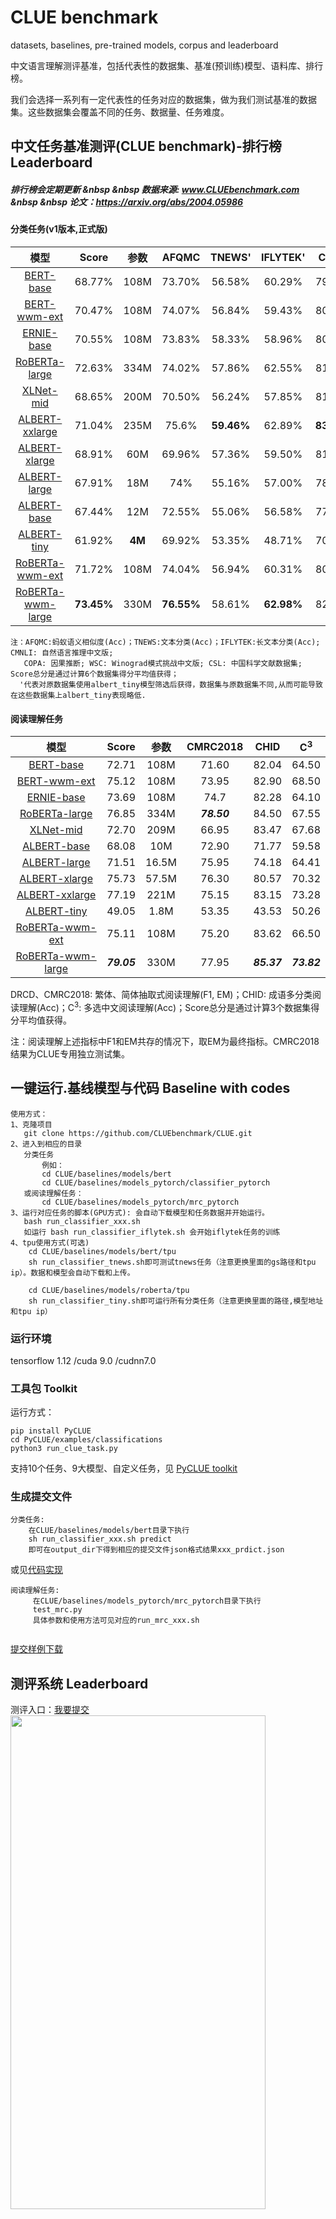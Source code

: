 # CLUE benchmark 
datasets, baselines, pre-trained models, corpus and leaderboard

中文语言理解测评基准，包括代表性的数据集、基准(预训练)模型、语料库、排行榜。  

我们会选择一系列有一定代表性的任务对应的数据集，做为我们测试基准的数据集。这些数据集会覆盖不同的任务、数据量、任务难度。

中文任务基准测评(CLUE benchmark)-排行榜 Leaderboard
---------------------------------------------------------------------
#####  排行榜会定期更新        &nbsp &nbsp  数据来源: www.CLUEbenchmark.com    &nbsp &nbsp     论文：https://arxiv.org/abs/2004.05986

#### 分类任务(v1版本,正式版)

| 模型   | Score  | 参数    | AFQMC  | TNEWS'  | IFLYTEK'   | CMNLI   | WSC | CSL  |
| :----:| :----: | :----: | :----: |:----: |:----: |:----: |:----: |:----: |
| <a href="https://github.com/google-research/bert">BERT-base</a>        | 68.77% | 108M |  73.70% | 56.58%  | 60.29% | 79.69% |  62.0% | 80.36% |
| <a href="https://github.com/ymcui/Chinese-BERT-wwm">BERT-wwm-ext</a>      | 70.47% | 108M  | 74.07% | 56.84%  | 59.43% | 80.42% | 61.1%  | 80.63% |
| <a href="https://github.com/PaddlePaddle/ERNIE">ERNIE-base</a>         | 70.55% | 108M  | 73.83% | 58.33% | 58.96% | 80.29% | 60.8%  | 79.1%      |
| <a href="https://github.com/brightmart/roberta_zh">RoBERTa-large</a>      | 72.63% | 334M  | 74.02% | 57.86%  | 62.55% | 81.70% | 72.7%   | 81.36%       |
| <a href="https://github.com/ymcui/Chinese-PreTrained-XLNet">XLNet-mid</a>  | 68.65% | 200M | 70.50% | 56.24% | 57.85% | 81.25% |  64.4%   | 81.26%     |
| <a href="https://github.com/google-research/albert">ALBERT-xxlarge</a>      | 71.04% | 235M   | 75.6%  | **59.46%** | 62.89% | **83.14%** |  61.54%   | **83.63%**  |
| <a href="https://github.com/google-research/albert">ALBERT-xlarge</a>      | 68.91% | 60M   | 69.96%  | 57.36% | 59.50% | 81.13% |  64.34%   | 81.20%  |
| <a href="https://github.com/google-research/albert">ALBERT-large</a>      | 67.91% | 18M   | 74%  | 55.16% | 57.00% | 78.77% |  62.24%   | 80.30%  |
| <a href="https://github.com/google-research/albert">ALBERT-base</a>      | 67.44% | 12M   | 72.55%  | 55.06% | 56.58% | 77.58% |  64.34%   | 78.5%  |
| <a href="https://github.com/brightmart/albert_zh">ALBERT-tiny</a>        | 61.92% | **4M** | 69.92% | 53.35% | 48.71% | 70.61% |  58.5%   | 74.56% |
| <a href="https://github.com/ymcui/Chinese-BERT-wwm">RoBERTa-wwm-ext</a>   | 71.72% | 108M  | 74.04% | 56.94% | 60.31% | 80.51% | 67.8% | 81.0% |
| <a href="https://github.com/ymcui/Chinese-BERT-wwm">RoBERTa-wwm-large</a> | **73.45%** | 330M | **76.55%** | 58.61% | **62.98%** | 82.12% |  **74.6%** | 82.13% |


    注：AFQMC:蚂蚁语义相似度(Acc)；TNEWS:文本分类(Acc)；IFLYTEK:长文本分类(Acc); CMNLI: 自然语言推理中文版; 
       COPA: 因果推断; WSC: Winograd模式挑战中文版; CSL: 中国科学文献数据集; Score总分是通过计算6个数据集得分平均值获得；
      '代表对原数据集使用albert_tiny模型筛选后获得，数据集与原数据集不同,从而可能导致在这些数据集上albert_tiny表现略低.

#### 阅读理解任务

| 模型 | Score | 参数 | CMRC2018 | CHID | C<sup>3</sup> |
| :----:| :----: | :----: | :----: |:----: |:----: |
| <a href="https://github.com/google-research/bert">BERT-base</a>	| 72.71 | 108M | 71.60 | 82.04 | 64.50 |
| <a href="https://github.com/ymcui/Chinese-BERT-wwm">BERT-wwm-ext</a> | 75.12 | 108M | 73.95 | 82.90 | 68.50 |
| <a href="https://github.com/PaddlePaddle/ERNIE">ERNIE-base</a>	| 73.69 | 108M | 74.7 | 82.28 | 64.10 |
| <a href="https://github.com/brightmart/roberta_zh">RoBERTa-large</a> | 76.85 | 334M | ***78.50*** | 84.50 | 67.55 |
| <a href="https://github.com/ymcui/Chinese-PreTrained-XLNet">XLNet-mid</a>	| 72.70 | 209M | 66.95 | 83.47 | 67.68 |
| <a href="https://github.com/google-research/albert">ALBERT-base</a> | 68.08 | 10M | 72.90 | 71.77 | 59.58 |
| <a href="https://github.com/google-research/albert">ALBERT-large</a> | 71.51 | 16.5M | 75.95 | 74.18 | 64.41 |
| <a href="https://github.com/google-research/albert">ALBERT-xlarge</a> | 75.73 | 57.5M | 76.30 | 80.57 | 70.32 |
| <a href="https://github.com/google-research/albert">ALBERT-xxlarge</a> | 77.19 | 221M | 75.15 | 83.15 | 73.28 |
| <a href="https://github.com/brightmart/albert_zh">ALBERT-tiny</a> | 49.05 | 1.8M | 53.35 | 43.53 | 50.26 |
| <a href="https://github.com/ymcui/Chinese-BERT-wwm">RoBERTa-wwm-ext</a>  | 75.11 | 108M | 75.20 | 83.62 | 66.50 |
| <a href="https://github.com/ymcui/Chinese-BERT-wwm">RoBERTa-wwm-large</a> | ***79.05*** | 330M | 77.95 | ***85.37*** | ***73.82*** |

DRCD、CMRC2018: 繁体、简体抽取式阅读理解(F1, EM)；CHID: 成语多分类阅读理解(Acc)；C<sup>3</sup>: 多选中文阅读理解(Acc)；Score总分是通过计算3个数据集得分平均值获得。

注：阅读理解上述指标中F1和EM共存的情况下，取EM为最终指标。CMRC2018结果为CLUE专用独立测试集。

一键运行.基线模型与代码 Baseline with codes
---------------------------------------------------------------------
    使用方式：
    1、克隆项目 
       git clone https://github.com/CLUEbenchmark/CLUE.git
    2、进入到相应的目录
       分类任务  
           例如：
           cd CLUE/baselines/models/bert
           cd CLUE/baselines/models_pytorch/classifier_pytorch
       或阅读理解任务：
           cd CLUE/baselines/models_pytorch/mrc_pytorch
    3、运行对应任务的脚本(GPU方式): 会自动下载模型和任务数据并开始运行。
       bash run_classifier_xxx.sh
       如运行 bash run_classifier_iflytek.sh 会开始iflytek任务的训练  
    4、tpu使用方式(可选)  
        cd CLUE/baselines/models/bert/tpu  
        sh run_classifier_tnews.sh即可测试tnews任务（注意更换里面的gs路径和tpu ip）。数据和模型会自动下载和上传。
        
        cd CLUE/baselines/models/roberta/tpu  
        sh run_classifier_tiny.sh即可运行所有分类任务（注意更换里面的路径,模型地址和tpu ip）  

        
### 运行环境
tensorflow 1.12 /cuda 9.0 /cudnn7.0
### 工具包 Toolkit

运行方式：

    pip install PyCLUE 
    cd PyCLUE/examples/classifications
    python3 run_clue_task.py

支持10个任务、9大模型、自定义任务，见 <a href="https://github.com/CLUEbenchmark/PyCLUE">PyCLUE toolkit</a>

### 生成提交文件

    分类任务: 
        在CLUE/baselines/models/bert目录下执行
        sh run_classifier_xxx.sh predict 
        即可在output_dir下得到相应的提交文件json格式结果xxx_prdict.json

   或见<a href="https://github.com/CLUEbenchmark/CLUE/blob/master/baselines/models/bert/run_classifier.py#L932-L951">代码实现</a>

    阅读理解任务:
         在CLUE/baselines/models_pytorch/mrc_pytorch目录下执行
         test_mrc.py
         具体参数和使用方法可见对应的run_mrc_xxx.sh
    ​    
 <a href="https://storage.googleapis.com/cluebenchmark/tasks/clue_submit_examples.zip">提交样例下载</a>

测评系统 Leaderboard
---------------------------------------------------------------------
测评入口：<a href="http://www.CLUEbenchmark.com">我要提交</a>
<img src="https://github.com/CLUEbenchmark/CLUE/blob/master/resources/img/CLUEbenchmark.jpg"  width="90%" height="45%" />

语料库(CLUECorpus2020)：语言建模、预训练或生成型任务
---------------------------------------------------------------------
Corpus for Langauge Modelling, Pre-training, Generating tasks

可用于语言建模、预训练或生成型任务等，数据量超过14G，近4000个定义良好的txt文件、50亿个字。主要部分来自于<a href="https://github.com/brightmart/nlp_chinese_corpus">nlp_chinese_corpus项目</a>

当前语料库按照【预训练格式】处理，内含有多个文件夹；每个文件夹有许多不超过4M大小的小文件，文件格式符合预训练格式：每句话一行，文档间空行隔开。

包含如下子语料库（总共14G语料）：

1、<a href="https://pan.baidu.com/s/195M7H5w3N8shYlqCjVL0_Q">新闻语料 news2016zh_corpus</a>: 8G语料，分成两个上下两部分，总共有2000个小文件。  密码:mzlk

2、<a href="https://pan.baidu.com/s/1Vk2PihMiZNmWvA2agPb1iA">社区互动-语料 webText2019zh_corpus</a>：3G语料，包含3G文本，总共有900多个小文件。 密码:qvlq

3、<a href="https://pan.baidu.com/s/1XrM-x70PY4JEb0xCoB_mUw">维基百科-语料 wiki2019zh_corpus</a>：1.1G左右文本，包含300左右小文件。  密码:rja4

4、<a href="https://pan.baidu.com/s/16cPwCcPduMNGdRSuILhEuQ">评论数据-语料 comments2019zh_corpus</a>：2.3G左右文本，共784个小文件，包括点评评论547个、亚马逊评论227个，合并<a href="https://github.com/InsaneLife/ChineseNLPCorpus">ChineseNLPCorpus</a>的多个评论数据，清洗、格式转换、拆分成小文件。  密码:5kwk

这些语料，你可以通过上面这两个项目，清洗数据并做格式转换获得；

你也可以通过邮件申请（chineseGLUE#163.com）获得单个项目的语料，告知单位或学校、姓名、语料用途；

如需获得ChineseGLUE项目下的所有语料，需成为ChineseGLUE组织成员，并完成一个（小）任务。


CLUE benchmark的定位 Vision
---------------------------------------------------------------------
为更好的服务中文语言理解、任务和产业界，做为通用语言模型测评的补充，通过完善中文语言理解基础设施的方式来促进中文语言模型的发展


数据集介绍与下载 Introduction of datasets 
--------------------------------------------------------------------

 <a href="https://storage.googleapis.com/cluebenchmark/tasks/clue_submit_examples.zip">提交样例下载</a>

##### 1. AFQMC 蚂蚁金融语义相似度 Ant Financial  Question Matching Corpus
```
     数据量：训练集（34334）验证集（4316）测试集（3861）
     例子：
     {"sentence1": "双十一花呗提额在哪", "sentence2": "里可以提花呗额度", "label": "0"}
     每一条数据有三个属性，从前往后分别是 句子1，句子2，句子相似度标签。其中label标签，1 表示sentence1和sentence2的含义类似，0表示两个句子的含义不同。
```
  <a href="https://storage.googleapis.com/cluebenchmark/tasks/afqmc_public.zip" > AFQMC'数据集下载</a>

##### 2.TNEWS' 今日头条中文新闻（短文本）分类 Short Text Classificaiton for News
该数据集来自今日头条的新闻版块，共提取了15个类别的新闻，包括旅游，教育，金融，军事等。
```
     数据量：训练集(53,360)，验证集(10,000)，测试集(10,000)
     例子：
     {"label": "102", "label_des": "news_entertainment", "sentence": "江疏影甜甜圈自拍，迷之角度竟这么好看，美吸引一切事物"}
     每一条数据有三个属性，从前往后分别是 分类ID，分类名称，新闻字符串（仅含标题）。
```
   <a href="https://storage.googleapis.com/cluebenchmark/tasks/tnews_public.zip" > TNEWS'数据集下载</a>

##### 3.IFLYTEK' 长文本分类 Long Text classification
该数据集共有1.7万多条关于app应用描述的长文本标注数据，包含和日常生活相关的各类应用主题，共119个类别："打车":0,"地图导航":1,"免费WIFI":2,"租车":3,….,"女性":115,"经营":116,"收款":117,"其他":118(分别用0-118表示)。
```
    数据量：训练集(12,133)，验证集(2,599)，测试集(2,600)
    例子：
    {"label": "110", "label_des": "社区超市", "sentence": "朴朴快送超市创立于2016年，专注于打造移动端30分钟即时配送一站式购物平台，商品品类包含水果、蔬菜、肉禽蛋奶、海鲜水产、粮油调味、酒水饮料、休闲食品、日用品、外卖等。朴朴公司希望能以全新的商业模式，更高效快捷的仓储配送模式，致力于成为更快、更好、更多、更省的在线零售平台，带给消费者更好的消费体验，同时推动中国食品安全进程，成为一家让社会尊敬的互联网公司。,朴朴一下，又好又快,1.配送时间提示更加清晰友好2.保障用户隐私的一些优化3.其他提高使用体验的调整4.修复了一些已知bug"}
    每一条数据有三个属性，从前往后分别是 类别ID，类别名称，文本内容。
```
   <a href="https://storage.googleapis.com/cluebenchmark/tasks/iflytek_public.zip" > IFLYTEK'数据集下载</a>

##### 4.CMNLI 语言推理任务 Chinese Multi-Genre NLI

CMNLI数据由两部分组成：XNLI和MNLI。数据来自于fiction，telephone，travel，government，slate等，对原始MNLI数据和XNLI数据进行了中英文转化，保留原始训练集，合并XNLI中的dev和MNLI中的matched作为CMNLI的dev，合并XNLI中的test和MNLI中的mismatched作为CMNLI的test，并打乱顺序。该数据集可用于判断给定的两个句子之间属于蕴涵、中立、矛盾关系。

```
    数据量：train(391,782)，dev(12,426)，test(13,880)
    例子：
    {"sentence1": "新的权利已经足够好了", "sentence2": "每个人都很喜欢最新的福利", "label": "neutral"}
    每一条数据有三个属性，从前往后分别是 句子1，句子2，蕴含关系标签。其中label标签有三种：neutral，entailment，contradiction。
```
<a href="https://storage.googleapis.com/cluebenchmark/tasks/cmnli_public.zip" > CMNLI数据集下载</a>



##### 5. CLUEWSC2020: WSC Winograd模式挑战中文版，新版2020-03-25发布  

Winograd Scheme Challenge（WSC）是一类代词消歧的任务。新版与原CLUE项目WSC内容不同

即判断句子中的代词指代的是哪个名词。题目以真假判别的方式出现，如：

句子：这时候放在床上枕头旁边的手机响了，我感到奇怪，因为欠费已被停机两个月，现在它突然响了。需要判断“它”指代的是“床”、“枕头”，还是“手机”？

数据来源：数据有CLUE benchmark提供，从中国现当代作家文学作品中抽取，再经语言专家人工挑选、标注。

数据形式：

     {"target": 
         {"span2_index": 37, 
         "span1_index": 5, 
         "span1_text": "床", 
         "span2_text": "它"}, 
     "idx": 261, 
     "label": "false", 
     "text": "这时候放在床上枕头旁边的手机响了，我感到奇怪，因为欠费已被停机两个月，现在它突然响了。"}
     "true"表示代词确实是指代span1_text中的名词的，"false"代表不是。

数据集大小：
- 训练集：1244
- 开发集：304

  <a href='https://storage.googleapis.com/cluebenchmark/tasks/cluewsc2020_public.zip'>CLUEWSC2020数据集下载</a>


##### 6. CSL 论文关键词识别 Keyword Recognition
[中文科技文献数据集(CSL)](https://github.com/P01son6415/chinese-scientific-literature-dataset)取自中文论文摘要及其关键词，论文选自部分中文社会科学和自然科学核心期刊。
使用tf-idf生成伪造关键词与论文真实关键词混合，构造摘要-关键词对，任务目标是根据摘要判断关键词是否全部为真实关键词。
```
    数据量：训练集(20,000)，验证集(3,000)，测试集(3,000)
    例子： 
    {"id": 1, "abst": "为解决传统均匀FFT波束形成算法引起的3维声呐成像分辨率降低的问题,该文提出分区域FFT波束形成算法.远场条件下,以保证成像分辨率为约束条件,以划分数量最少为目标,采用遗传算法作为优化手段将成像区域划分为多个区域.在每个区域内选取一个波束方向,获得每一个接收阵元收到该方向回波时的解调输出,以此为原始数据在该区域内进行传统均匀FFT波束形成.对FFT计算过程进行优化,降低新算法的计算量,使其满足3维成像声呐实时性的要求.仿真与实验结果表明,采用分区域FFT波束形成算法的成像分辨率较传统均匀FFT波束形成算法有显著提高,且满足实时性要求.", "keyword": ["水声学", "FFT", "波束形成", "3维成像声呐"], "label": "1"}
    每一条数据有四个属性，从前往后分别是 数据ID，论文摘要，关键词，真假标签。
    
```
   <a href="https://storage.googleapis.com/cluebenchmark/tasks/csl_public.zip" > CSL数据集下载</a>

##### 7.CMRC2018 简体中文阅读理解任务 Reading Comprehension for Simplified Chinese
https://hfl-rc.github.io/cmrc2018/
```
数据量：训练集(短文数2,403，问题数10,142)，试验集(短文数256，问题数1,002)，开发集(短文数848，问题数3,219)  
例子：
{
  "version": "1.0",
  "data": [
    {
        "title": "傻钱策略",
        "context_id": "TRIAL_0",
        "context_text": "工商协进会报告，12月消费者信心上升到78.1，明显高于11月的72。另据《华尔街日报》报道，2013年是1995年以来美国股市表现最好的一年。这一年里，投资美国股市的明智做法是追着“傻钱”跑。所谓的“傻钱”策略，其实就是买入并持有美国股票这样的普通组合。这个策略要比对冲基金和其它专业投资者使用的更为复杂的投资方法效果好得多。",
        "qas":[
                {
                "query_id": "TRIAL_0_QUERY_0",
                "query_text": "什么是傻钱策略？",
                "answers": [
                     "所谓的“傻钱”策略，其实就是买入并持有美国股票这样的普通组合",
                     "其实就是买入并持有美国股票这样的普通组合",
                     "买入并持有美国股票这样的普通组合"
                    ]
                },
                {
                "query_id": "TRIAL_0_QUERY_1",
                "query_text": "12月的消费者信心指数是多少？",
                "answers": [
                    "78.1",
                    "78.1",
                    "78.1"
                    ]
                },
                {
                "query_id": "TRIAL_0_QUERY_2",
                "query_text": "消费者信心指数由什么机构发布？",
                "answers": [
                    "工商协进会",
                    "工商协进会",
                    "工商协进会"
                    ]
                }
            ]
        }
    ]
}
```

   <a href="https://storage.googleapis.com/cluebenchmark/tasks/cmrc2018_public.zip" > CMRC2018数据集下载</a>


##### 8.DRCD 繁体阅读理解任务 Reading Comprehension for Traditional Chinese
台達閱讀理解資料集 Delta Reading Comprehension Dataset (DRCD)(https://github.com/DRCKnowledgeTeam/DRCD) 屬於通用領域繁體中文機器閱讀理解資料集。 本資料集期望成為適用於遷移學習之標準中文閱讀理解資料集。  
```
数据量：训练集(8,016个段落，26,936个问题)，验证集(1,000个段落，3,524个问题)，测试集(1,000个段落，3,493个问题)  
例子：
{
  "version": "1.3",
  "data": [
    {
      "title": "基督新教",
      "id": "2128",
      "paragraphs": [
        {
          "context": "基督新教與天主教均繼承普世教會歷史上許多傳統教義，如三位一體、聖經作為上帝的啟示、原罪、認罪、最後審判等等，但有別於天主教和東正教，新教在行政上沒有單一組織架構或領導，而且在教義上強調因信稱義、信徒皆祭司， 以聖經作為最高權威，亦因此否定以教宗為首的聖統制、拒絕天主教教條中關於聖傳與聖經具同等地位的教導。新教各宗派間教義不盡相同，但一致認同五個唯獨：唯獨恩典：人的靈魂得拯救唯獨是神的恩典，是上帝送給人的禮物。唯獨信心：人唯獨藉信心接受神的赦罪、拯救。唯獨基督：作為人類的代罪羔羊，耶穌基督是人與上帝之間唯一的調解者。唯獨聖經：唯有聖經是信仰的終極權威。唯獨上帝的榮耀：唯獨上帝配得讚美、榮耀",
          "id": "2128-2",
          "qas": [
            {
              "id": "2128-2-1",
              "question": "新教在教義上強調信徒皆祭司以及什麼樣的理念?",
              "answers": [
                {
                  "id": "1",
                  "text": "因信稱義",
                  "answer_start": 92
                }
              ]
            },
            {
              "id": "2128-2-2",
              "question": "哪本經典為新教的最高權威?",
              "answers": [
                {
                  "id": "1",
                  "text": "聖經",
                  "answer_start": 105
                }
              ]
            }
          ]
        }
      ]
    }
  ]
}
```
数据格式和squad相同，如果使用简体中文模型进行评测的时候可以将其繁转简(本项目已提供)
   <a href="https://storage.googleapis.com/cluebenchmark/tasks/drcd_public.zip" > DRCD2018数据集下载</a>

##### 9.ChID 成语阅读理解填空 Chinese IDiom Dataset for Cloze Test
https://arxiv.org/abs/1906.01265  
成语完形填空，文中多处成语被mask，候选项中包含了近义的成语。
```
    数据量：训练集(84,709)，验证集(3,218)，测试集(3,231)
    例子：
    {
      "content": [
        # 文段0
        "……在热火22年的历史中，他们已经100次让对手得分在80以下，他们在这100次中都取得了胜利，今天他们希望能#idiom000378#再进一步。", 
        # 文段1
        "在轻舟发展过程之中，是和业内众多企业那样走相似的发展模式，去#idiom000379#？还是迎难而上，另走一条与众不同之路。诚然，#idiom000380#远比随大流更辛苦，更磨难，更充满风险。但是有一条道理却是显而易见的：那就是水往低处流，随波逐流，永远都只会越走越低。只有创新，只有发展科技，才能强大自己。", 
        # 文段2
        "最近十年间，虚拟货币的发展可谓#idiom000381#。美国著名经济学家林顿·拉鲁什曾预言：到2050年，基于网络的虚拟货币将在某种程度上得到官方承认，成为能够流通的货币。现在看来，这一断言似乎还嫌过于保守……", 
        # 文段3
        "“平时很少能看到这么多老照片，这次图片展把新旧照片对比展示，令人印象深刻。”现场一位参观者对笔者表示，大多数生活在北京的人都能感受到这个城市#idiom000382#的变化，但很少有人能具体说出这些变化，这次的图片展按照区域发展划分，展示了丰富的信息，让人形象感受到了60年来北京的变化和发展。", 
        # 文段4
        "从今天大盘的走势看，市场的热点在反复的炒作之中，概念股的炒作#idiom000383#，权重股走势较为稳健，大盘今日早盘的震荡可以看作是多头关前的蓄势行为。对于后市，大盘今日蓄势震荡后，明日将会在权重和题材股的带领下亮剑冲关。再创反弹新高无悬念。", 
        # 文段5
        "……其中，更有某纸媒借尤小刚之口指出“根据广电总局的这项要求，2009年的荧屏将很难出现#idiom000384#的情况，很多已经制作好的非主旋律题材电视剧想在卫视的黄金时段播出，只能等到2010年了……"],
      "candidates": [
        "百尺竿头", 
        "随波逐流", 
        "方兴未艾", 
        "身体力行", 
        "一日千里", 
        "三十而立", 
        "逆水行舟", 
        "日新月异", 
        "百花齐放", 
        "沧海一粟"
      ]
    }
```

   <a href="https://storage.googleapis.com/cluebenchmark/tasks/chid_public.zip" > CHID数据集下载</a>
   
##### 10.C<sup>3</sup> 中文多选阅读理解 Multiple-Choice Chinese Machine Reading Comprehension  
https://arxiv.org/abs/1904.09679  
中文多选阅读理解数据集，包含对话和长文等混合类型数据集。训练和验证集中的d,m分别代表对话、多种文本类型混合。  
```
    数据量：训练集(11,869)，验证集(3,816)，测试集(3,892)
    例子：
    [
      [
        "男：你今天晚上有时间吗?我们一起去看电影吧?",
        "女：你喜欢恐怖片和爱情片，但是我喜欢喜剧片，科幻片一般。所以……"
      ],
      [
       {
        "question": "女的最喜欢哪种电影?",
        "choice": [
         "恐怖片",
         "爱情片",
         "喜剧片",
         "科幻片"
        ],
        "answer": "喜剧片"
       }
      ],
    "25-35"
    ],
    [
      [
       "男：足球比赛是明天上午八点开始吧?",
       "女：因为天气不好，比赛改到后天下午三点了。"
      ],
      [
       {
        "question": "根据对话，可以知道什么?",
        "choice": [
         "今天天气不好",
         "比赛时间变了",
         "校长忘了时间"
        ],
        "answer": "比赛时间变了"
       }
      ],
    "31-109"
    ]
```
   <a href="https://storage.googleapis.com/cluebenchmark/tasks/c3_public.zip" > C3数据集下载</a>

##### 11. 诊断集 CLUE_diagnostics test_set

诊断集，用于评估不同模型在9种语言学家总结的中文语言现象上的表现

使用在CMNLI上训练过的模型，直接预测在这个诊断集上的结果，提交格式和CMNLI一致，在排行榜详情页可以看到结果

<a href='https://storage.googleapis.com/cluebenchmark/tasks/clue_diagnostics_public.zip'>diagnostics数据集下载</a>

##### 更多数据集添加中，Comming soon!
如果你有定义良好的数据集并愿意为社区做贡献，请与我们取得联系 ChineseGLUE#163.com

##### 数据集整体下载 

<a href="#">整体下载 Comining Soon</a>最近几天，会添加中

或使用命令：wget <url>

Data filter method

## 难样本数据集筛选方法

为了增加模型区分度和增大数据集难度，我们采用**k折交叉验证**的方式对v0版本的数据集进行过滤，最终得到v1版本。

```
具体步骤：
1.将特定任务的数据集集中在一起，同时选择一个基准测试模型（如AlbertTiny）
2.将数据集均匀分成k份；每次选择其中1份当验证集，剩下的都作为训练集，训练基准模型并在验证集上测试、保留预测结果
3.重复步骤二k次，让每一份数据都有机会当验证集，过完整个数据集
4.将k份验证集的预测结果合并；保留其中预测错误的样本（可以认为是较难的数据），并删除一部分预测正确的样本。最后重新划分出训练集、验证集、测试集
5.如果希望进一步筛选难样本，重复步骤2-4即可
```

Notes：

```
1.k一般选择4-6
2.难样本，是指在交叉验证过程中模型预测错误的样本，也是我们希望尽可能保留的样本。模型预测正确的样本最终会被优先排除一部分
```

内容体系 Contents
--------------------------------------------------------------------
Language Understanding Evaluation benchmark for Chinese(ChineseGLUE) got ideas from GLUE, which is a collection of 

resources for training, evaluating, and analyzing natural language understanding systems. ChineseGLUE consists of: 

##### 1）中文任务的基准测试，覆盖多个不同程度的语言任务 

A benchmark of several sentence or sentence pair language understanding tasks. 
Currently the datasets used in these tasks are come from public. We will include datasets with private test set before the end of 2019.

##### 2）公开的排行榜 Leaderboard 

A public leaderboard for tracking performance. You will able to submit your prediction files on these tasks, each task will be evaluated and scored, a final score will also be available.

##### 3）基线模型，包含开始的代码、预训练模型  Baselines with code

baselines for ChineseGLUE tasks. baselines will be available in TensorFlow,PyTorch,Keras and PaddlePaddle.

##### 4）语料库，用于语言建模、预训练或生成型任务  Corpus

A huge amount of raw corpus for pre-train or language modeling research purpose. It will contains around 10G raw corpus in 2019; 

In the first half year of 2020, it will include at least 30G raw corpus; By the end of 2020, we will include enough raw corpus, such as 100G, so big enough that you will need no more raw corpus for general purpose language modeling.
You can use it for general purpose or domain adaption, or even for text generating. when you use for domain adaption, you will able to select corpus you are interested in.

##### 5）工具包 toolkit

An easy to use toolkit that can run specific task or model with one line of code. You can easily change configuration, task or model.

##### 6) 技术报告

Techical report with details

Why do we need a benchmark for Chinese lanague understand evaluation?

为什么我们需要一个中文任务的基准测试？ 
---------------------------------------------------------------------
首先，中文是一个大语种，有其自身的特定、大量的应用。

    如中文使用人数近14亿，是联合国官方语言之一，产业界有大量的的朋友在做中文的任务。
    中文是象形文字，有文字图形；字与字之间没有分隔符，不同的分词(分字或词)会影响下游任务。

其次，相对于英文的数据集，中文的公开可用的数据集还比较少。

     很多数据集是非公开的或缺失基准测评的；多数的论文描述的模型是在英文数据集上做的测试和评估，那么对于中文效果如何？不得而知。

再次，语言理解发展到当前阶段，预训练模型极大的促进了自然语言理解。

     不同的预训练模型相继产生，但不少最先进(state of the art)的模型，并没有官方的中文的版本，也没有对这些预训练模型在不同任务上的公开测试，
     导致技术的发展和应用还有不少距离，或者说技术应用上的滞后。

那么，如果有一个中文任务的基准测试，包含一批大众能广泛使用和测评的数据集、适用中文任务的特点、能紧跟当前世界技术的发展，

     能缓解当前中文任务的一些问题，并促进相关应用的发展。


各任务详细对比
---------------------------------------------------------------------
 Evaluation of Dataset for Different Models

#### AFQMC 蚂蚁语义相似度 Ant Semantic Similarity (Accuracy)：
|         模型          | 开发集（dev) | 测试集（test) |              训练参数              |
| :-------------------: | :----------: | :-----------: | :--------------------------------: |
|     ALBERT-xxlarge     |    -     |     -   |  -  |
|      ALBERT-tiny      |    69.13%     |    69.92%    | batch_size=16, length=128, epoch=3 lr=2e-5|
|       BERT-base       |    74.16%     |     73.70%   | batch_size=16, length=128, epoch=3 lr=2e-5|
|   BERT-wwm-ext-base   |    73.74%     |     74.07%   | batch_size=16, length=128, epoch=3 lr=2e-5|
|      ERNIE-base       |        74.88% |    73.83%    | batch_size=16, length=128, epoch=3 lr=2e-5|
|     RoBERTa-large     |     73.32%    |     74.02%   | batch_size=16, length=128, epoch=3 lr=2e-5|
|       XLNet-mid       |     70.73%    |   70.50%     | batch_size=16, length=128, epoch=3 lr=2e-5|
|    RoBERTa-wwm-ext    |   74.30%      |    74.04%    | batch_size=16, length=128, epoch=3 lr=2e-5|
| RoBERTa-wwm-large-ext |     74.92%    |    76.55%    | batch_size=16, length=128, epoch=3 lr=2e-5|

#### TNEWS' 头条新闻分类 Toutiao News Classification (Accuracy)：
|         模型          | 开发集（dev) | 测试集（test) |              训练参数              |
| :-------------------: | :----------: | :-----------: | :--------------------------------: |
|     ALBERT-xxlarge     |    -     |     -    |     -  |
|      ALBERT-tiny      |    53.55%     |       53.35%   | batch_size=16, length=128, epoch=3 lr=2e-5|
|       BERT-base       |    56.09%     |     56.58%    | batch_size=16, length=128, epoch=3 lr=2e-5|
|   BERT-wwm-ext-base   |     56.77%    |    56.86%      | batch_size=16, length=128, epoch=3 lr=2e-5|
|      ERNIE-base       |     58.24%    |     58.33%     | batch_size=16, length=128, epoch=3 lr=2e-5|
|     RoBERTa-large     |     57.95%    |      57.84%    | batch_size=16, length=128, epoch=3 lr=2e-5|
|       XLNet-mid       |    56.09%     |      56.24%    | batch_size=16, length=128, epoch=3 lr=2e-5|
|    RoBERTa-wwm-ext    |   57.51%      |      56.94%       | batch_size=16, length=128, epoch=3 lr=2e-5|
| RoBERTa-wwm-large-ext |  58.32% | 58.61%  | batch_size=16, length=128, epoch=3 lr=2e-5|

#### IFLYTEK' 长文本分类 Long Text Classification (Accuracy)：
|         模型          | 开发集（dev) | 测试集（test) |              训练参数              |
| :-------------------: | :----------: | :-----------: | :--------------------------------: |
|     ALBERT-xlarge     |    -     |     -     | batch=32, length=128, epoch=3 lr=2e-5 |
|      ALBERT-tiny      |    48.76    |     48.71     | batch=32, length=128, epoch=10 lr=2e-5 |
|       BERT-base       |    60.37    |     60.29     | batch=32, length=128, epoch=3 lr=2e-5 |
|   BERT-wwm-ext-base   |    59.88    |     59.43     | batch=32, length=128, epoch=3 lr=2e-5 |
|      ERNIE-base       |    59.52    |     58.96     | batch=32, length=128, epoch=3 lr=2e-5  |
|     RoBERTa-large     |    62.6    |     62.55     | batch=24, length=128, epoch=3 lr=2e-5  |
|       XLNet-mid       |    57.72    |     57.85     | batch=32, length=128, epoch=3 lr=2e-5  |
|    RoBERTa-wwm-ext    |    60.8    |       60.31       | batch=32, length=128, epoch=3 lr=2e-5  |
| RoBERTa-wwm-large-ext | **62.75** |  **62.98**  | batch=24, length=128, epoch=3 lr=2e-5 |

#### CMNLI 中文自然语言推理 Chinese Multi-Genre NLI (Accuracy)：
| 模型 | 开发集 (dev %) | 测试集（test %) |  训练参数 |
| :----:| :----: | :----: | :----: |
| BERT-base	| 79.47 | 79.69 | batch=64, length=128, epoch=2 lr=3e-5 |
| BERT-wwm-ext-base	| 80.92 |80.42|	batch=64, length=128, epoch=2 lr=3e-5 |
| ERNIE-base	| 80.37 | 80.29 | batch=64, length=128, epoch=2 lr=3e-5 |
| ALBERT-xxlarge	|- | - | - |
| ALBERT-tiny	| 70.26 | 70.61 | batch=64, length=128, epoch=2 lr=3e-5 |
| RoBERTa-large	| 82.40 | 81.70 | batch=64, length=128, epoch=2 lr=3e-5 |
| xlnet-mid	| 82.21 | 81.25 | batch=64, length=128, epoch=2 lr=3e-5 |
| RoBERTa-wwm-ext	| 80.70 | 80.51 | batch=64, length=128, epoch=2 lr=3e-5  |
| RoBERTa-wwm-large-ext	|***83.20*** | ***82.12*** | batch=64, length=128, epoch=2 lr=3e-5  |

注：ALBERT-xlarge，在XNLI任务上训练暂时还存在有问题

#### WSC Winograd模式挑战中文版  The Winograd Schema Challenge,Chinese Version：
| 模型 | 开发集（dev) | 测试集（test) | 训练参数 |
| :----:| :----: | :----: | :----: |
| ALBERT-xxlarge |  -  |  -  |  -    |
| ALBERT-tiny |  57.7(52.9)  |  58.5(52.1)  | lr=1e-4, batch_size=8, length=128, epoch=50   |
| BERT-base | 59.6（56.7)  | 62.0（57.9）  |  lr=2e-5, batch_size=8, length=128, epoch=50 |
| BERT-wwm-ext-base | 59.4(56.7) |  61.1(56.2) | lr=2e-5, batch_size=8, length=128, epoch=50   |
| ERNIE-base  | 58.1(54.9)| 60.8(55.9) | lr=2e-5, batch_size=8, length=128, epoch=50   |
| RoBERTa-large | 68.6(58.7)  | 72.7(63.6)  | lr=2e-5, batch_size=8, length=128, epoch=50   |
| XLNet-mid | 60.9(56.8）  |  64.4(57.3） | lr=2e-5, batch_size=8, length=128, epoch=50   |
| RoBERTa-wwm-ext | 67.2(57.7)  | 67.8(63.5)  | lr=2e-5, batch_size=8, length=128, epoch=50   |
| RoBERTa-wwm-large-ext |69.7(64.5) |  74.6(69.4) | lr=2e-5, batch_size=8, length=128, epoch=50   |

#### CSL 关键词识别  Keyword Recognition (Accuracy)：

|         模型          | 开发集（dev) | 测试集（test) |              训练参数              |
| :-------------------: | :----------: | :-----------: | :--------------------------------: |
|     ALBERT-xlarge     |    80.23     |     80.29     | batch_size=16, length=128, epoch=2, lr=5e-6  |
|     ALBERT-tiny       |    74.36     |     74.56     | batch_size=4, length=256, epoch=5, lr=1e-5 |
|       BERT-base       |    79.63     |     80.23     | batch_size=4, length=256, epoch=5, lr=1e-5 |
|   BERT-wwm-ext-base   |    80.60     |     81.00     | batch_size=4, length=256, epoch=5, lr=1e-5 |
|      ERNIE-base       |    79.43     |     79.10     | batch_size=4, length=256, epoch=5, lr=1e-5 |
|     RoBERTa-large     |    81.87     |     81.36     | batch_size=4, length=256, epoch=5, lr=5e-6 |
|       XLNet-mid       |    82.06     |     81.26     | batch_size=4, length=256, epoch=3, lr=1e-5 |
|    RoBERTa-wwm-ext    |    80.67     |     80.63     | batch_size=4, length=256, epoch=5, lr=1e-5 |
| RoBERTa-wwm-large-ext |    82.17     |     82.13     | batch_size=4, length=256, epoch=5, lr=1e-5 |

#### DRCD 繁体阅读理解 Reading Comprehension for Traditional Chinese (F1, EM)：
| 模型 | 开发集（dev) | 测试集（test) | 训练参数 |
| :----:| :----: | :----: | :----: |
| BERT-base |F1:92.30 EM:86.60 | F1:91.46 EM:85.49 |  batch=32, length=512, epoch=2, lr=3e-5, warmup=0.1 |
| BERT-wwm-ext-base |F1:93.27 EM:88.00 | F1:92.63 EM:87.15 |  batch=32, length=512, epoch=2, lr=3e-5, warmup=0.1 |
| ERNIE-base  |F1:92.78 EM:86.85 | F1:92.01 EM:86.03 |  batch=32, length=512, epoch=2, lr=3e-5, warmup=0.1 |
| ALBERT-large  |F1:93.90 EM:88.88 | F1:93.06 EM:87.52 |  batch=32, length=512, epoch=3, lr=2e-5, warmup=0.05 |
| ALBERT-xlarge |F1:94.63 EM:89.68 | F1:94.70 EM:89.78 |  batch_size=32, length=512, epoch=3, lr=2.5e-5, warmup=0.06 |
| ALBERT-xxlarge |F1:93.69 EM:89.97 | F1:94.62 EM:89.67 |  batch_size=32, length=512, epoch=2, lr=3e-5, warmup=0.1 |
| ALBERT-tiny |F1:81.51 EM:71.61 | F1:80.67 EM:70.08 |  batch=32, length=512, epoch=3, lr=2e-4, warmup=0.1 |
| RoBERTa-large |F1:94.93 EM:90.11 | F1:94.25 EM:89.35 |  batch=32, length=256, epoch=2, lr=3e-5, warmup=0.1|
| xlnet-mid |F1:92.08 EM:84.40 | F1:91.44 EM:83.28 | batch=32, length=512, epoch=2, lr=3e-5, warmup=0.1 |
| RoBERTa-wwm-ext |F1:94.26 EM:89.29 | F1:93.53 EM:88.12 |  batch=32, length=512, epoch=2, lr=3e-5, warmup=0.1|
| RoBERTa-wwm-large-ext |***F1:95.32 EM:90.54*** | ***F1:95.06 EM:90.70*** | batch=32, length=512, epoch=2, lr=2.5e-5, warmup=0.1 |

#### CMRC2018 阅读理解 Reading Comprehension for Simplified Chinese (F1, EM)：
| 模型 | 开发集（dev) | 测试集（test) |  训练参数 |
| :----:| :----: | :----: | :----: |
| BERT-base	|F1:85.48 EM:64.77 | F1:88.10 EM:71.60 | batch=32, length=512, epoch=2 lr=3e-5 warmup=0.1 |
| BERT-wwm-ext-base	|F1:86.68 EM:66.96 |F1:89.62 EM:73.95|	batch=32, length=512, epoch=2 lr=3e-5 warmup=0.1 |
| ERNIE-base	|F1:87.30 EM:66.89 | F1:90.57 EM:74.70 | batch=32, length=512, epoch=2 lr=3e-5 warmup=0.1 |
| ALBERT-base	| F1:85.86 EM:64.76 |F1:89.66 EM:72.90| batch=32, epoch2, length=512, lr=3e-5, warmup=0.1 |
| ALBERT-large	| F1:87.36 EM:67.31 |F1:90.81 EM:75.95| batch=32, epoch2, length=512, lr=3e-5, warmup=0.1 |
| ALBERT-xlarge	| F1:88.99 EM:69.08 |F1:92.09 EM:76.30| batch=32, epoch2, length=512, lr=3e-5, warmup=0.1 |
| ALBERT-xxlarge	| F1:87.47 EM:66.43 |F1:90.77 EM:75.15| batch=32, epoch2, length=512, lr=3e-5, warmup=0.1 |
| ALBERT-tiny	| F1:73.95 EM:48.31 |F1:76.21 EM:53.35| batch=32, epoch3, length=512, lr=2e-4, warmup=0.1 |
| RoBERTa-large	| F1:88.61 EM:69.94 |***F1:92.04 EM:78.50***| batch=32, epoch2, length=256, lr=3e-5, warmup=0.1 |
| xlnet-mid	|F1:85.63 EM:65.31 | F1:86.11 EM:66.95 | batch=32, epoch2, length=512, lr=3e-5, warmup=0.1 |
| RoBERTa-wwm-ext	|F1:87.28 EM:67.89 | F1:90.41 EM:75.20 | batch=32, epoch2, length=512, lr=3e-5, warmup=0.1 |
| RoBERTa-wwm-large-ext	|***F1:89.42 EM:70.59*** | F1:92.11 EM:77.95 | batch=32, epoch2, length=512, lr=2.5e-5, warmup=0.1 |

注: 现在榜上数据为cmrc2018的2k测试集子集作为测试，而并非cmrc2018官方完整测试集。如需完整测试cmrc2018阅读理解数据集仍需通过cmrc2018平台提交(https://worksheets.codalab.org/worksheets/0x96f61ee5e9914aee8b54bd11e66ec647)。

#### CHID 成语阅读理解填空 Chinese IDiom Dataset for Cloze Test (Accuracy)：
| 模型 | 开发集（dev) | 测试集（test) |  训练参数 |
| :----:| :----: | :----: | :----: |
| BERT-base	|82.20 | 82.04 | batch=24, length=64, epoch=3, lr=2e-5, warmup=0.06 |
| BERT-wwm-ext-base	|83.36 |82.9 |	batch=24, length=64, epoch=3, lr=2e-5, warmup=0.06 |
| ERNIE-base	|82.46 | 82.28 | batch=24, length=64, epoch=3, lr=2e-5, warmup=0.06 |
| ALBERT-base	| 70.99 |71.77 | batch=24, length=64, epoch=3, lr=2e-5, warmup=0.06 |
| ALBERT-large	| 75.10 |74.18 | batch=24, length=64, epoch=3, lr=2e-5, warmup=0.06 |
| ALBERT-xlarge	| 81.20 | 80.57 | batch=24, length=64, epoch=3, lr=2e-5, warmup=0.06 |
| ALBERT-xxlarge | 83.61 | 83.15 | batch=24, length=64, epoch=3, lr=2e-5, warmup=0.06 |
| ALBERT-tiny	| 43.47 |43.53 | batch=24, length=64, epoch=3, lr=2e-5, warmup=0.06 |
| RoBERTa-large	| 85.31 |84.50 | batch=24, length=64, epoch=3, lr=2e-5, warmup=0.06 |
| xlnet-mid	|83.76 | 83.47 | batch=24, length=64, epoch=3, lr=2e-5, warmup=0.06 |
| RoBERTa-wwm-ext	|83.78 | 83.62 | batch=24, length=64, epoch=3, lr=2e-5, warmup=0.06 |
| RoBERTa-wwm-large-ext	|***85.81*** | ***85.37*** | batch=24, length=64, epoch=3, lr=2e-5, warmup=0.06 |

#### C<sup>3</sup> 成语阅读理解填空 中文多选阅读理解 Multiple-Choice Chinese Machine Reading Comprehension (Accuracy)：
| 模型 | 开发集（dev) | 测试集（test) |  训练参数 |
| :----:| :----: | :----: | :----: |
| BERT-base	| 65.70 | 64.50 | batch=24, length=512, epoch=8, lr=2e-5, warmup=0.1 |
| BERT-wwm-ext-base	| 67.80 | 68.50 | batch=24, length=512, epoch=8, lr=2e-5, warmup=0.1 |
| ERNIE-base	| 65.50 | 64.10 | batch=24, length=512, epoch=8, lr=2e-5, warmup=0.1 |
| ALBERT-base | 60.43 | 59.58 | batch=24, length=512, epoch=8, lr=2e-5, warmup=0.1 |
| ALBERT-large | 64.07 | 64.41 | batch=24, length=512, epoch=8, lr=2e-5, warmup=0.1 |
| ALBERT-xlarge | 69.75 | 70.32 | batch=24, length=512, epoch=8, lr=2e-5, warmup=0.1 |
| ALBERT-xxlarge | 73.66 | 73.28 | batch=16, length=512, epoch=8, lr=2e-5, warmup=0.1 |
| ALBERT-tiny	| 50.58 | 50.26 | batch=32, length=512, epoch=8, lr=5e-5, warmup=0.1 |
| RoBERTa-large	| 67.79 | 67.55 | batch=24, length=256, epoch=8, lr=2e-5, warmup=0.1 |
| xlnet-mid	| 66.17 | 67.68 | batch=24, length=512, epoch=8, lr=2e-5, warmup=0.1 |
| RoBERTa-wwm-ext	| 67.06 | 66.50 | batch=24, length=512, epoch=8, lr=2e-5, warmup=0.1 |
| RoBERTa-wwm-large-ext	|***74.48*** | ***73.82*** | batch=16, length=512, epoch=8, lr=2e-5, warmup=0.1 |


成为ChineseGLUE组织的创始成员 Members
---------------------------------------------------------------------
##### 你将可以 Benefits：

1、成功中国第一个中文任务基准测评的创始会员

2、能与其他专业人士共同贡献力量，促进中文自然语言处理事业的发展

3、参与部分工作后，获得已经清洗并预训练的后的、与英文wiki & bookCorpus同等量级、大规模的预训练语料，用于研究目的。

4、优先使用state of the art的中文预训练模型，包括各种体验版或未公开版本

##### 如何参与 How to join with us：

发送邮件 chineseGLUE#163.com，简要介绍你自己、背景、工作或研究方向、你的组织、在哪方面可以为社区贡献力量，我们评估后会与你取得联系你。

任务清单 TODO LIST
---------------------------------------------------------------------
1、搜集、挖掘1个有代表性的数据集，一般为分类或句子对任务 (需要额外5个数据集)

2、阅读理解任务转化成句子对任务（如线索与问题或答案），并做测评，数据应拆分成训练、验证和测试集。

3、基线模型baselises在特定任务模型的训练、预测的方法和脚本(支持PyTorch、Keras)；

4、对当前主流模型（如bert/bert_wwm_ext/roberta/albert/ernie/ernie2.0等），结合ChineseGLUE的数据集，做准确率测试。

   如： XLNet-mid在LCQMC数据集上做测试

5、是否还有没有参与测评的模型？

##### 其他
6、排行榜landing页

7、介绍中文语言理解测评基准(ChineseGLUE)

8、测评系统主要功能开发

Timeline 时间计划:
---------------------------------------------------------------------
2019-10-20 to 2019-12-31: beta version of ChineseGLUE

2020.1.1 to 2020-12-31: official version of ChineseGLUE

2021.1.1 to 2021-12-31: super version of ChineseGLUE

Contribution 贡献你的力量，从今天开始
---------------------------------------------------------------------

Share your data set with community or make a contribution today! Just send email to chineseGLUE#163.com, 

or join QQ group: 836811304


#### Research supported with Cloud TPUs from Google's TensorFlow Research Cloud (TFRC)

Cite Us:
---------------------------------------------------------------------

    @article{CLUEbenchmark,
      title={CLUE: A Chinese Language Understanding Evaluation Benchmark},
      author={Liang Xu, Xuanwei Zhang, Lu Li, Hai Hu, Chenjie Cao, Weitang Liu, Junyi Li, Yudong Li, Kai Sun, Yechen Xu, Yiming Cui, Cong Yu, Qianqian Dong, Yin Tian, Dian Yu, Bo Shi, Jun Zeng, Rongzhao Wang, Weijian Xie, Yanting Li, Yina Patterson, Zuoyu Tian, Yiwen Zhang, He Zhou, Shaoweihua Liu, Qipeng Zhao, Cong Yue, Xinrui Zhang, Zhengliang Yang, Zhenzhong Lan},
      journal={arXiv preprint arXiv:2004.05986},
      year={2020}
     }

Reference:
---------------------------------------------------------------------
1、<a href="https://openreview.net/pdf?id=rJ4km2R5t7">GLUE: A Multi-Task Benchmark and Analysis Platform for Natural Language Understanding</a>

2、<a href="https://w4ngatang.github.io/static/papers/superglue.pdf">SuperGLUE: A Stickier Benchmark for General-Purpose Language Understanding Systems</a>

4、<a href="https://arxiv.org/pdf/1809.05053.pdf">XNLI: Evaluating Cross-lingual Sentence Representations</a>

5、<a href="https://github.com/fate233/toutiao-text-classfication-dataset">TNES: toutiao-text-classfication-dataset</a>

6、<a href="https://github.com/brightmart/nlp_chinese_corpus">nlp_chinese_corpus: 大规模中文自然语言处理语料 Large Scale Chinese Corpus for NLP</a>

7、<a href="https://github.com/InsaneLife/ChineseNLPCorpus">ChineseNLPCorpus</a>

8、<a href="https://arxiv.org/abs/1909.11942">ALBERT: A Lite BERT For Self-Supervised Learning Of Language Representations</a>

9、<a href="https://arxiv.org/pdf/1810.04805.pdf">BERT: Pre-training of Deep Bidirectional Transformers for Language Understanding</a>

10、<a href="https://arxiv.org/pdf/1907.11692.pdf">RoBERTa: A Robustly Optimized BERT Pretraining Approach</a>
